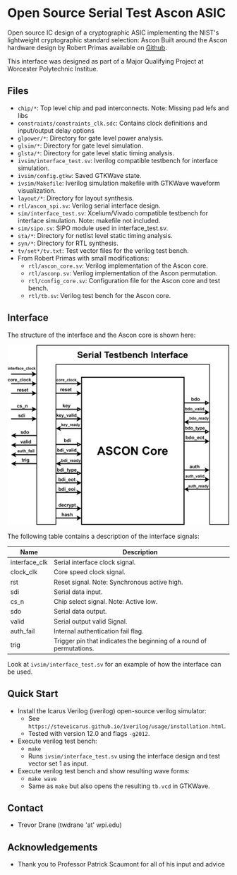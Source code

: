 # Open Source Serial Test Ascon ASIC 
Open source IC design of a cryptographic ASIC implementing the NIST's lightweight cryptographic standard selection: Ascon 
Built around the Ascon hardware design by Robert Primas available on [Github](https://github.com/rprimas/ascon-verilog/).

This interface was designed as part of a Major Qualifying Project at Worcester Polytechnic Institue.

## Files

- `chip/*`: Top level chip and pad interconnects. Note: Missing pad lefs and libs
- `constraints/constraints_clk.sdc`: Contains clock definitions and input/output delay options
- `glpower/*`: Directory for gate level power analysis.
- `glsim/*`: Directory for gate level simulation.
- `glsta/*`: Directory for gate level static timing analysis.
- `ivsim/interface_test.sv`: Iverilog compatible testbench for interface simulation.
- `ivsim/config.gtkw`: Saved GTKWave state.
- `ivsim/Makefile`: Iverilog simulation makefile with GTKWave waveform visualization.
- `layout/*`: Directory for layout synthesis.
- `rtl/ascon_spi.sv`: Verilog serial interface design.
- `sim/interface_test.sv`: Xcelium/Vivado compatible testbench for interface simulation. Note: makefile not included.
- `sim/sipo.sv`: SIPO module used in interface_test.sv.
- `sta/*`: Directory for netlist level static timing analysis.
- `syn/*`: Directory for RTL synthesis.
- `tv/set*/tv.txt`: Test vector files for the verilog test bench.
- From Robert Primas with small modifications:
	- `rtl/ascon_core.sv`: Verilog implementation of the Ascon core.
	- `rtl/asconp.sv`: Verilog implementation of the Ascon permutation.
	- `rtl/config_core.sv`: Configuration file for the Ascon core and test bench.
	- `rtl/tb.sv`: Verilog test bench for the Ascon core.
	

## Interface

The structure of the interface and the Ascon core is shown here:

![Ascon SPI Interface](interface.png "Ascon SPI Interface")

The following table contains a description of the interface signals:

| **Name**      | **Description**                                                              |
| ------------- | ---------------------------------------------------------------------------- |
| interface_clk | Serial interface clock signal.                                               |
| clock_clk     | Core speed clock signal.                                                     |
| rst           | Reset signal. Note: Synchronous active high.                                 |
| sdi           | Serial data input.                                                           |
| cs_n		    | Chip select signal. Note: Active low.                                        |
| sdo           | Serial data output.                                                          |
| valid         | Serial output valid Signal.                                                  |
| auth_fail     | Internal authentication fail flag.                                           |
| trig          | Trigger pin that indicates the beginning of a round of permutations.         |

Look at `ivsim/interface_test.sv` for an example of how the interface can be used.

## Quick Start

- Install the Icarus Verilog (iverilog) open-source verilog simulator:
  - See `https://steveicarus.github.io/iverilog/usage/installation.html`.
  - Tested with version 12.0 and flags `-g2012`.
- Execute verilog test bench:
  - `make`
  - Runs `ivsim/interface_test.sv` using the interface design and test vector set 1 as input.
- Execute verilog test bench and show resulting wave forms:
  - `make wave`
  - Same as `make` but also opens the resulting `tb.vcd` in GTKWave.

## Contact

- Trevor Drane (twdrane 'at' wpi.edu)

## Acknowledgements

- Thank you to Professor Patrick Scaumont for all of his input and advice